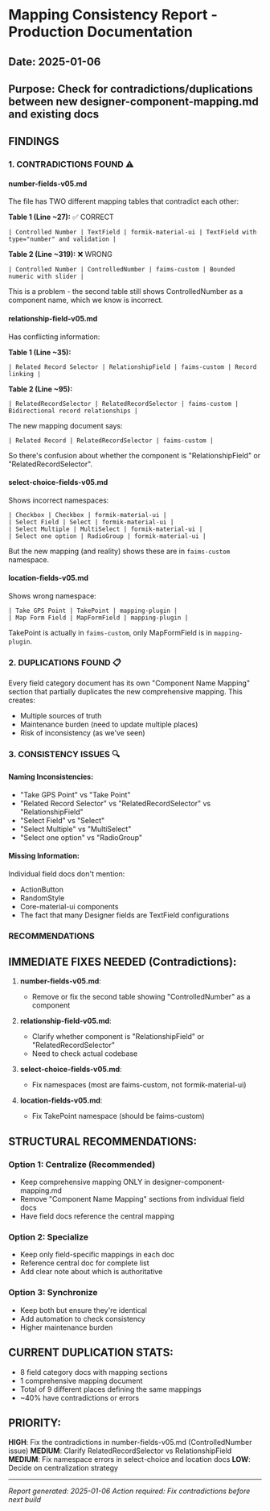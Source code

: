 # Mapping Consistency Report - Production Documentation

## Date: 2025-01-06
## Purpose: Check for contradictions/duplications between new designer-component-mapping.md and existing docs

## FINDINGS

### 1. CONTRADICTIONS FOUND ⚠️

#### number-fields-v05.md
The file has TWO different mapping tables that contradict each other:

**Table 1 (Line ~27):** ✅ CORRECT
```
| Controlled Number | TextField | formik-material-ui | TextField with type="number" and validation |
```

**Table 2 (Line ~319):** ❌ WRONG
```
| Controlled Number | ControlledNumber | faims-custom | Bounded numeric with slider |
```

This is a problem - the second table still shows ControlledNumber as a component name, which we know is incorrect.

#### relationship-field-v05.md
Has conflicting information:

**Table 1 (Line ~35):**
```
| Related Record Selector | RelationshipField | faims-custom | Record linking |
```

**Table 2 (Line ~95):**
```
| RelatedRecordSelector | RelatedRecordSelector | faims-custom | Bidirectional record relationships |
```

The new mapping document says:
```
| Related Record | RelatedRecordSelector | faims-custom |
```

So there's confusion about whether the component is "RelationshipField" or "RelatedRecordSelector".

#### select-choice-fields-v05.md
Shows incorrect namespaces:
```
| Checkbox | Checkbox | formik-material-ui |
| Select Field | Select | formik-material-ui |
| Select Multiple | MultiSelect | formik-material-ui |
| Select one option | RadioGroup | formik-material-ui |
```

But the new mapping (and reality) shows these are in `faims-custom` namespace.

#### location-fields-v05.md
Shows wrong namespace:
```
| Take GPS Point | TakePoint | mapping-plugin |
| Map Form Field | MapFormField | mapping-plugin |
```

TakePoint is actually in `faims-custom`, only MapFormField is in `mapping-plugin`.

### 2. DUPLICATIONS FOUND 📋

Every field category document has its own "Component Name Mapping" section that partially duplicates the new comprehensive mapping. This creates:
- Multiple sources of truth
- Maintenance burden (need to update multiple places)
- Risk of inconsistency (as we've seen)

### 3. CONSISTENCY ISSUES 🔍

#### Naming Inconsistencies:
- "Take GPS Point" vs "Take Point"
- "Related Record Selector" vs "RelatedRecordSelector" vs "RelationshipField"
- "Select Field" vs "Select"
- "Select Multiple" vs "MultiSelect"
- "Select one option" vs "RadioGroup"

#### Missing Information:
Individual field docs don't mention:
- ActionButton
- RandomStyle  
- Core-material-ui components
- The fact that many Designer fields are TextField configurations

### RECOMMENDATIONS

## IMMEDIATE FIXES NEEDED (Contradictions):

1. **number-fields-v05.md**: 
   - Remove or fix the second table showing "ControlledNumber" as a component

2. **relationship-field-v05.md**:
   - Clarify whether component is "RelationshipField" or "RelatedRecordSelector"
   - Need to check actual codebase

3. **select-choice-fields-v05.md**:
   - Fix namespaces (most are faims-custom, not formik-material-ui)

4. **location-fields-v05.md**:
   - Fix TakePoint namespace (should be faims-custom)

## STRUCTURAL RECOMMENDATIONS:

### Option 1: Centralize (Recommended)
- Keep comprehensive mapping ONLY in designer-component-mapping.md
- Remove "Component Name Mapping" sections from individual field docs
- Have field docs reference the central mapping

### Option 2: Specialize
- Keep only field-specific mappings in each doc
- Reference central doc for complete list
- Add clear note about which is authoritative

### Option 3: Synchronize
- Keep both but ensure they're identical
- Add automation to check consistency
- Higher maintenance burden

## CURRENT DUPLICATION STATS:

- 8 field category docs with mapping sections
- 1 comprehensive mapping document
- Total of 9 different places defining the same mappings
- ~40% have contradictions or errors

## PRIORITY:

**HIGH**: Fix the contradictions in number-fields-v05.md (ControlledNumber issue)
**MEDIUM**: Clarify RelatedRecordSelector vs RelationshipField  
**MEDIUM**: Fix namespace errors in select-choice and location docs
**LOW**: Decide on centralization strategy

---

*Report generated: 2025-01-06*
*Action required: Fix contradictions before next build*